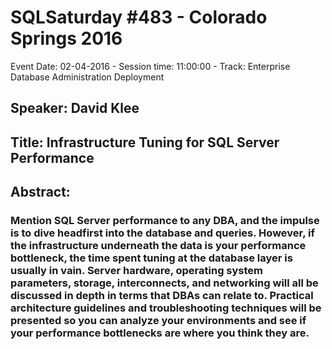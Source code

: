 # SQLSaturday #483 - Colorado Springs 2016
Event Date: 02-04-2016 - Session time: 11:00:00 - Track: Enterprise Database Administration  Deployment
## Speaker: David Klee
## Title: Infrastructure Tuning for SQL Server Performance
## Abstract:
### Mention SQL Server performance to any DBA, and the impulse is to dive headfirst into the database and queries. However, if the infrastructure underneath the data is your performance bottleneck, the time spent tuning at the database layer is usually in vain. Server hardware, operating system parameters, storage, interconnects, and networking will all be discussed in depth in terms that DBAs can relate to. Practical architecture guidelines and troubleshooting techniques will be presented so you can analyze your environments and see if your performance bottlenecks are where you think they are.
